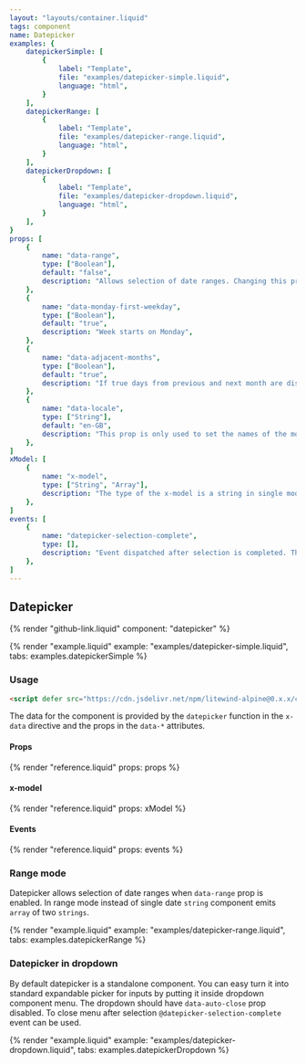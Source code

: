 ```yaml
---
layout: "layouts/container.liquid"
tags: component
name: Datepicker
examples: {
    datepickerSimple: [
        {
            label: "Template",
            file: "examples/datepicker-simple.liquid",
            language: "html",
        }
    ],
    datepickerRange: [
        {
            label: "Template",
            file: "examples/datepicker-range.liquid",
            language: "html",
        }
    ],
    datepickerDropdown: [
        {
            label: "Template",
            file: "examples/datepicker-dropdown.liquid",
            language: "html",
        }
    ],
}
props: [
    {
        name: "data-range",
        type: ["Boolean"],
        default: "false",
        description: "Allows selection of date ranges. Changing this prop resets component.",
    },
    {
        name: "data-monday-first-weekday",
        type: ["Boolean"],
        default: "true",
        description: "Week starts on Monday",
    },
    {
        name: "data-adjacent-months",
        type: ["Boolean"],
        default: "true",
        description: "If true days from previous and next month are displayed. Classes for these days can be modified in the `class-adjacent` attribute in the template. Adjacent days are selectable.",
    },
    {
        name: "data-locale",
        type: ["String"],
        default: "en-GB",
        description: "This prop is only used to set the names of the months and weekdays and to format date in the components footer. It does not modify format of the `x-model` date which is always `YYYY-MM-DD`.",
    },
]
xModel: [
    {
        name: "x-model",
        type: ["String", "Array"],
        description: "The type of the x-model is a string in single mode and an array of two strings in range mode. Strings are always in th YYYY-MM-DD format.",
    },
]
events: [
    {
        name: "datepicker-selection-complete",
        type: [],
        description: "Event dispatched after selection is completed. This can be useful, for example, for closing expandable datepicker in the dropdown.",
    },
]
---
```

## Datepicker

{% render "github-link.liquid" component: "datepicker" %}

{% render "example.liquid" example: "examples/datepicker-simple.liquid", tabs: examples.datepickerSimple %}

### Usage

```html
<script defer src="https://cdn.jsdelivr.net/npm/litewind-alpine@0.x.x/components/datepicker/dist/cdn.min.js"></script>
```

The data for the component is provided by the `datepicker` function in the `x-data` directive and the props in the `data-*` attributes. 

#### Props

{% render "reference.liquid" props: props %}

#### x-model

{% render "reference.liquid" props: xModel %}

#### Events

{% render "reference.liquid" props: events %}

### Range mode

Datepicker allows selection of date ranges when `data-range` prop is enabled. In range mode instead of single date `string` component emits `array` of two `strings`.

{% render "example.liquid" example: "examples/datepicker-range.liquid", tabs: examples.datepickerRange %}

### Datepicker in dropdown

By default datepicker is a standalone component. You can easy turn it into standard expandable picker for inputs by putting it inside dropdown component menu. The dropdown should have `data-auto-close` prop disabled. To close menu after selection `@datepicker-selection-complete` event can be used.

{% render "example.liquid" example: "examples/datepicker-dropdown.liquid", tabs: examples.datepickerDropdown %}
